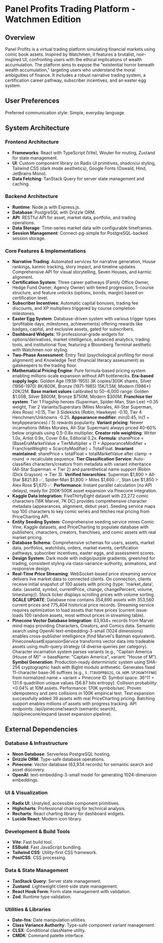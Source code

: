 # Panel Profits Trading Platform - Watchmen Edition

## Overview
Panel Profits is a virtual trading platform simulating financial markets using comic book assets. Inspired by Watchmen, it features a brutalist, noir-inspired UI, confronting users with the ethical implications of wealth accumulation. The platform aims to expose the "existential horror beneath wealth accumulation," targeting users who understand the moral ambiguities of finance. It includes a robust narrative trading system, a certification career pathway, subscriber incentives, and an easter egg system.

## User Preferences
Preferred communication style: Simple, everyday language.

## System Architecture

### Frontend Architecture
- **Frameworks**: React with TypeScript (Vite), Wouter for routing, Zustand for state management.
- **UI**: Custom component library on Radix UI primitives, shadcn/ui styling, Tailwind CSS (dark mode aesthetics), Google Fonts (Oswald, Hind, JetBrains Mono).
- **Data Fetching**: TanStack Query for server state management and caching.

### Backend Architecture
- **Runtime**: Node.js with Express.js.
- **Database**: PostgreSQL with Drizzle ORM.
- **API**: RESTful API for asset, market data, portfolio, and trading operations.
- **Data Storage**: Time-series market data with configurable timeframes.
- **Session Management**: Connect-pg-simple for PostgreSQL-backed session storage.

### Core Features & Implementations
- **Narrative Trading**: Automated services for narrative generation, House rankings, karmic tracking, story impact, and timeline updates. Comprehensive API for visual storytelling, Seven Houses, and karmic alignment.
- **Certification System**: Three career pathways (Family Office Owner, Hedge Fund Owner, Agency Owner) with tiered progression, 5-course structure, and feature unlocks (options, bonds, margin) based on certification level.
- **Subscriber Incentives**: Automatic capital bonuses, trading fee discounts, and XP multipliers triggered by course completion milestones.
- **Easter Egg System**: Database-driven system with various trigger types (profitable days, milestones, achievements) offering rewards like badges, capital, and exclusive assets, gated for subscribers.
- **Dashboard Widgets**: 19 professional-grade widgets for options/derivatives, market intelligence, advanced analytics, trading tools, and institutional flow, featuring a Bloomberg Terminal aesthetic with Watchmen noir styling.
- **Two-Phase Assessment**: Entry Test (psychological profiling for moral alignment) and Knowledge Test (financial literacy assessment) as gatekeepers to the trading floor.
- **Mathematical Pricing Engine**: Pure formula-based pricing system enabling millions-scale expansion without API bottlenecks. **Era-based supply logic**: Golden Age (1938-1955) 3K copies/300K shares, Silver (1956-1970) 8K/800K, Bronze (1971-1985) 15K/1.5M, Modern (1986+) 20K/2M. **Base market values** calibrated to $50-$6,000 range: Golden $1.05B, Silver $800M, Bronze $750M, Modern $300M. **Franchise tier system**: Tier 1 Flagship heroes (Superman, Spider-Man, Stan Lee) +0.35 weight, Tier 2 Variants/Superstars (Miles Morales, All-Star Superman, Alex Ross) +0.15, Tier 3 Sidekicks (Robin, Hawkeye) -0.10, Tier 4 Henchmen/Unknowns -0.25. **Appearance modifier**: min(0.45, ln(1 + keyAppearances) / 5) rewards popularity. **Variant pricing**: Newer incarnations (Miles Morales, All-Star Superman) always priced 40-60% below originals using 0.5-0.8x multiplier. **Creator role weighting**: Writer 1.0x, Artist 0.9x, Cover 0.6x, Editorial 0.2x. **Formula**: sharePrice = (BaseEraMarketValue × TierMultiplier × (1 + AppearanceModifier + FranchiseWeight) × ScarcityModifier) ÷ TotalFloat. **Invariant maintained**: sharePrice × totalFloat = totalMarketValue after clamp → round → recalculate sequence. **Tier Classification Service**: Auto-classifies characters/creators from metadata with variant inheritance (All-Star Superman → Tier 2) and parenthetical name support (Robin (Dick Grayson) → Tier 3). **Verified hierarchies**: Superman $1,800 > All-Star $821.83 ✅, Spider-Man $1,800 > Miles $1,600 ✅, Stan Lee $1,850 > Alex Ross $1,670 ✅. **Performance**: Instant parallel calculation (no API delays), ready for 200K-500K asset expansion via Pinecone integration.
- **Kaggle Data Integration**: FiveThirtyEight dataset with 23,272 comic characters (16K Marvel, 7K DC) provides comprehensive character metadata (appearances, alignment, debut year). Seeding service maps top 100 characters to key comic series and fetches real pricing from PriceCharting API.
- **Entity Seeding System**: Comprehensive seeding service mines Comic Vine, Kaggle datasets, and PriceCharting to populate database with publishers, characters, creators, franchises, and comic assets with real market pricing.
- **Database Schema**: Comprehensive schemas for users, assets, market data, portfolios, watchlists, orders, market events, certification pathways, subscriber incentives, easter eggs, and assessment scores.
- **Design System**: Dark mode with indigo/purple gradients, green/red for trading, consistent styling via class-variance-authority, animations, and responsive design.
- **Real-Time Price Streaming**: WebSocket-based price streaming service delivers live market data to connected clients. On connection, clients receive initial snapshot of 100 assets with pricing (type: 'market_data', data: {assetId, symbol, currentPrice, change, changePercent, volume, timestamp}). Stock ticker displays scrolling prices with volume sorting. **SCALE UPDATE**: Database now contains 354,890 assets with 353,560 current prices and 775,404 historical price records. Streaming service requires optimization to load assets that have prices (current issue: loads 100 random assets, most without prices in streaming table).
- **Pinecone Vector Database Integration**: 63,934+ records from Marvel mind maps providing Characters, Creators, and Comics data. Semantic search using OpenAI text-embedding-3-small (1024 dimensions) enables cross-publisher intelligence (find Marvel's Batman equivalent). PineconeAssetExpansionService transforms vector data into tradeable assets using multi-query strategy (4 diverse queries per category). Character incarnation system parses variants (e.g., "Captain America (House of M)" → baseName: "Captain America", variant: "House of M"). **Symbol Generation**: Production-ready deterministic system using SHA-256 cryptographic hash with BigInt modulo arithmetic. Generates fixed 11-character base-36 suffixes (e.g., `S.7TAVOPRBG2G`, `CA.HOM.SPJKUW7FFN0`) from normalized name + variant + Pinecone ID. Symbol space: 36^11 = 131.6 quadrillion unique values (56.87 bits entropy). Collision probability: <0.04% at 10M assets. Performance: 170K symbols/sec. Proven idempotency and zero collisions in 100K empirical test. Test expansion successfully added 39 assets with real PriceCharting pricing. Batching support enables millions of assets with progress tracking. API endpoints: /api/pinecone/search (semantic search), /api/pinecone/expand (asset expansion pipeline).

## External Dependencies

### Database & Infrastructure
- **Neon Database**: Serverless PostgreSQL hosting.
- **Drizzle ORM**: Type-safe database operations.
- **Pinecone**: Vector database (63,934 records) for semantic search and asset discovery.
- **OpenAI**: text-embedding-3-small model for generating 1024-dimension embeddings.

### UI & Visualization
- **Radix UI**: Unstyled, accessible component primitives.
- **Highcharts**: Professional charting for technical analysis.
- **Recharts**: React charting library for dashboard widgets.
- **Lucide React**: Modern icon library.

### Development & Build Tools
- **Vite**: Fast build tool.
- **ESBuild**: Fast JavaScript bundling.
- **Tailwind CSS**: Utility-first CSS framework.
- **PostCSS**: CSS processing.

### Data & State Management
- **TanStack Query**: Server state management.
- **Zustand**: Lightweight client-side state management.
- **React Hook Form**: Form state management with validation.
- **Zod**: Runtime type validation.

### Utilities & Libraries
- **Date-fns**: Date manipulation utilities.
- **Class Variance Authority**: Type-safe component variant management.
- **CLSX**: Conditional className utility.
- **CMDK**: Command palette interface.